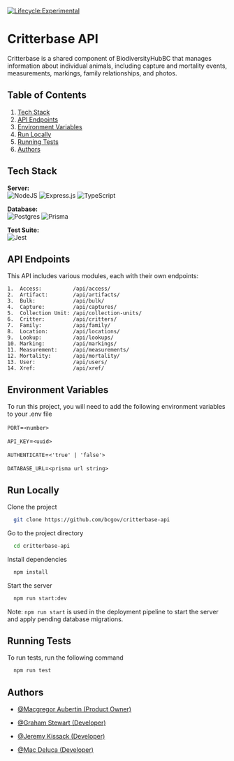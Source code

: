 [![Lifecycle:Experimental](https://img.shields.io/badge/Lifecycle-Experimental-339999)](Redirect-URL)

# Critterbase API

Critterbase is a shared component of BiodiversityHubBC that manages information about individual animals, including capture and mortality events, measurements, markings, family relationships, and photos.

## Table of Contents

1. [Tech Stack](#tech-stack)
2. [API Endpoints](#api-endpoints)
3. [Environment Variables](#environment-variables)
4. [Run Locally](#run-locally)
5. [Running Tests](#running-tests)
6. [Authors](#authors)

## Tech Stack

**Server:** <br />
![NodeJS](https://img.shields.io/badge/node.js-6DA55F?style=for-the-badge&logo=node.js&logoColor=white)
![Express.js](https://img.shields.io/badge/express.js-%23404d59.svg?style=for-the-badge&logo=express&logoColor=%2361DAFB)
![TypeScript](https://img.shields.io/badge/typescript-%23007ACC.svg?style=for-the-badge&logo=typescript&logoColor=white)

**Database:** <br />
![Postgres](https://img.shields.io/badge/postgres-%23316192.svg?style=for-the-badge&logo=postgresql&logoColor=white)
![Prisma](https://img.shields.io/badge/Prisma-3982CE?style=for-the-badge&logo=Prisma&logoColor=white)

**Test Suite:** <br />
![Jest](https://img.shields.io/badge/-jest-%23C21325?style=for-the-badge&logo=jest&logoColor=white)

## API Endpoints

This API includes various modules, each with their own endpoints:

```
1.  Access:          /api/access/
2.  Artifact:        /api/artifacts/
3.  Bulk:            /api/bulk/
4.  Capture:         /api/captures/
5.  Collection Unit: /api/collection-units/
6.  Critter:         /api/critters/
7.  Family:          /api/family/
8.  Location:        /api/locations/
9.  Lookup:          /api/lookups/
10. Marking:         /api/markings/
11. Measurement:     /api/measurements/
12. Mortality:       /api/mortality/
13. User:            /api/users/
14. Xref:            /api/xref/
```

## Environment Variables

To run this project, you will need to add the following environment variables to your .env file

`PORT`=`<number>`

`API_KEY`=`<uuid>`

`AUTHENTICATE`=`<'true' | 'false'>`

`DATABASE_URL`=`<prisma url string>`

## Run Locally

Clone the project

```bash
  git clone https://github.com/bcgov/critterbase-api
```

Go to the project directory

```bash
  cd critterbase-api
```

Install dependencies

```bash
  npm install
```

Start the server

```bash
  npm run start:dev
```

Note: `npm run start` is used in the deployment pipeline to start the server and apply pending database migrations.

## Running Tests

To run tests, run the following command

```bash
  npm run test
```

## Authors

- [@Macgregor Aubertin (Product Owner)](https://github.com/mauberti-bc)

- [@Graham Stewart (Developer)](https://github.com/GrahamS-Quartech)

- [@Jeremy Kissack (Developer)](https://github.com/JeremyQuartech)

- [@Mac Deluca (Developer)](https://github.com/MacQSL)
